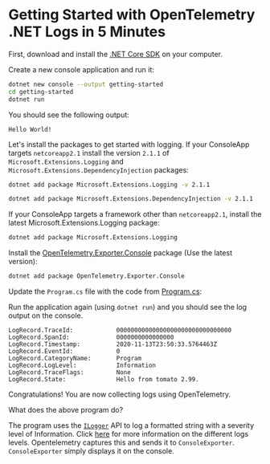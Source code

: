 # Getting Started with OpenTelemetry .NET Logs in 5 Minutes

First, download and install the [.NET Core
SDK](https://dotnet.microsoft.com/download) on your computer.

Create a new console application and run it:

```sh
dotnet new console --output getting-started
cd getting-started
dotnet run
```

You should see the following output:

```text
Hello World!
```

Let's install the packages to get started with logging. If your ConsoleApp
targets `netcoreapp2.1` install the version `2.1.1` of
`Microsoft.Extensions.Logging` and `Microsoft.Extensions.DependencyInjection`
packages:

  ```sh
  dotnet add package Microsoft.Extensions.Logging -v 2.1.1
  ```

  ```sh
  dotnet add package Microsoft.Extensions.DependencyInjection -v 2.1.1
  ```

If your ConsoleApp targets a framework other than `netcoreapp2.1`, install the
latest Microsoft.Extensions.Logging package:

  ```sh
  dotnet add package Microsoft.Extensions.Logging
  ```

Install the
[OpenTelemetry.Exporter.Console](../../../src/OpenTelemetry.Exporter.Console/README.md)
package (Use the latest version):

```sh
dotnet add package OpenTelemetry.Exporter.Console
```

Update the `Program.cs` file with the code from [Program.cs](./Program.cs):

Run the application again (using `dotnet run`) and you should see the log output
on the console.

```text
LogRecord.TraceId:            00000000000000000000000000000000
LogRecord.SpanId:             0000000000000000
LogRecord.Timestamp:          2020-11-13T23:50:33.5764463Z
LogRecord.EventId:            0
LogRecord.CategoryName:       Program
LogRecord.LogLevel:           Information
LogRecord.TraceFlags:         None
LogRecord.State:              Hello from tomato 2.99.
```

Congratulations! You are now collecting logs using OpenTelemetry.

What does the above program do?

The program uses the
[`ILogger`](https://docs.microsoft.com/dotnet/api/microsoft.extensions.logging.ilogger)
API to log a formatted string with a severity level of Information. Click
[here](https://docs.microsoft.com/dotnet/api/microsoft.extensions.logging.loglevel)
for more information on the different logs levels. Opentelemetry captures this
and sends it to `ConsoleExporter`. `ConsoleExporter` simply displays it on the
console.
